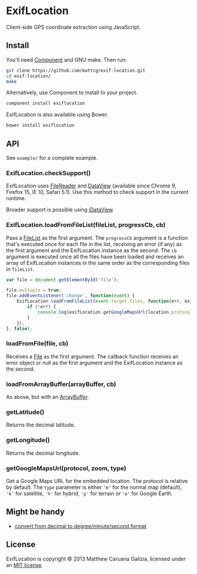 # ExifLocation #

Client-side GPS coordinate extraction using JavaScript.

## Install ##

You'll need [Component](https://github.com/component/component) and GNU make. Then run:

```bash
git clone https://github.com/mattcg/exif-location.git
cd exif-location/
make
```

Alternatively, use Component to install to your project.

```bash
component install exiflocation
```

ExifLocation is also available using Bower.

```bash
bower install exiflocation
```

## API ##

See `example/` for a complete example.

### ExifLocation.checkSupport() ###

ExifLocation uses [FileReader](https://developer.mozilla.org/en/docs/DOM/FileReader) and [DataView](https://developer.mozilla.org/en-US/docs/JavaScript/Typed_arrays/DataView) (available since Chrome 9, Firefox 15, IE 10, Safari 5.1). Use this method to check support in the current runtime.

Broader support is possible using [jDataView](https://github.com/vjeux/jDataView).

### ExifLocation.loadFromFileList(fileList, progressCb, cb) ###

Pass a [FileList](https://developer.mozilla.org/en-US/docs/DOM/FileList) as the first argument. The `progressCb` argument is a function that's executed once for each file in the list, receiving an error (if any) as the first argument and the ExifLocation instance as the second. The `cb` argument is executed once all the files have been loaded and receives an array of ExifLocation instances in the same order as the corresponding files in `fileList`.

```javascript
var file = document.getElementById('file');

file.multiple = true;
file.addEventListener('change', function(event) {
	ExifLocation.loadFromFileList(event.target.files, function(err, exifLocation) {
		if (!err) {
			console.log(exifLocation.getGoogleMapsUrl(location.protocol));
		}
	});
}, false);
```

### loadFromFile(file, cb) ###

Receives a [File](https://developer.mozilla.org/en-US/docs/DOM/File) as the first argument. The callback function receives an error object or null as the first argument and the ExifLocation instance as the second.

### loadFromArrayBuffer(arrayBuffer, cb) ###

As above, but with an [ArrayBuffer](https://developer.mozilla.org/en-US/docs/JavaScript/Typed_arrays/ArrayBuffer).

### getLatitude() ###

Returns the decimal latitude.

### getLongitude() ###

Returns the decimal longitude.

### getGoogleMapsUrl(protocol, zoom, type) ###

Get a Google Maps URL for the embedded location. The protocol is relative by default. The `type` parameter is either `'m'` for the normal map (default), `'k'` for satellite, `'h'` for hybrid, `'p'` for terrain or `'e'` for Google Earth.

## Might be handy ##

- [convert from decimal to degree/minute/second format](http://andrew.hedges.name/experiments/convert_lat_long/)

## License ##

ExifLocation is copyright © 2013 Matthew Caruana Galizia, licensed under an [MIT license](http://mattcg.mit-license.org/).
